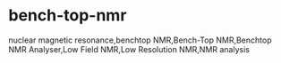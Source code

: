 # bench-top-nmr
nuclear magnetic resonance,benchtop NMR,Bench-Top NMR,Benchtop NMR Analyser,Low Field NMR,Low Resolution NMR,NMR analysis
